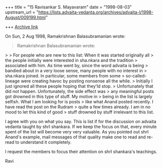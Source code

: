 +++
title = "15 Ravisankar S. Mayavaram"
date = "1998-08-03"
upstream_url = "https://lists.advaita-vedanta.org/archives/advaita-l/1998-August/009199.html"

+++
[Archive link](https://lists.advaita-vedanta.org/archives/advaita-l/1998-August/009199.html)

On Sun, 2 Aug 1998, Ramakrishnan Balasubramanian wrote:

> Ramakrishnan Balasubramanian wrote:
>
<some parts deleted>
>
> For people who are new to this list: When it was started originally all
> the people initially were interested in sha.nkara and the tradition
> associated with him. As time went by, since the word advaita is being
> bandied about in a very loose sense, many people with no interest in
> sha.nkara joined. In particular, some members from some
> so-called-lineage were creating havoc by posting nonsense all the while.
> Initially I just ignored all these people hoping that they'ld stop.
> Unfortunately that did not happen. Unfortunately, the side effect was
> any meaningful posts got drowned in this type of stuff. My motive in
> being in the list is largely selfish. What I am looking for is posts
> like what Anand posted recently. I have read the post on the Rudram
> quite a few times already. I am in no mood to let this kind of good
> stuff drowned by stuff irrelevant to this list.


I agree with you on what you say. This is list if for the
discussion on advaita vedanta taught by shrI shankara. If we keep
the focus on that, every minute spent of the list will become
very very valuable. As you pointed out shrI Anand's example, mail
messages of that quality make one to read and re-read to
understand it completely.

I request the members to focus their attention on shrI shankara's
teachings.

Ravi

